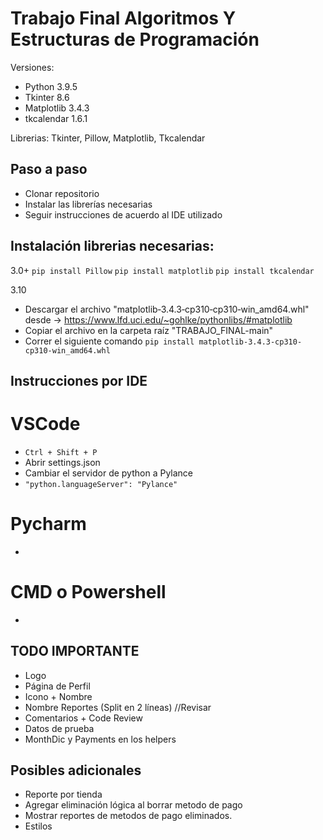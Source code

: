 # Trabajo Final Algoritmos Y Estructuras de Programación

Versiones: 
+ Python 3.9.5
+ Tkinter 8.6
+ Matplotlib 3.4.3
+ tkcalendar 1.6.1

Librerias: Tkinter, Pillow, Matplotlib, Tkcalendar

## Paso a paso
+ Clonar repositorio
+ Instalar las librerías necesarias
+ Seguir instrucciones de acuerdo al IDE utilizado

## Instalación librerias necesarias:
3.0+
`pip install Pillow`
`pip install matplotlib`
`pip install tkcalendar`

3.10
+ Descargar el archivo "matplotlib‑3.4.3‑cp310‑cp310‑win_amd64.whl" desde -> https://www.lfd.uci.edu/~gohlke/pythonlibs/#matplotlib
+ Copiar el archivo en la carpeta raíz "TRABAJO_FINAL-main"
+ Correr el siguiente comando
`pip install matplotlib-3.4.3-cp310-cp310-win_amd64.whl`

## Instrucciones por IDE
# VSCode
+ `Ctrl + Shift + P`
+ Abrir settings.json
+ Cambiar el servidor de python a Pylance
+ `"python.languageServer": "Pylance"`

# Pycharm
+ 

# CMD o Powershell
+ 

## TODO IMPORTANTE
+ Logo
+ Página de Perfil
+ Icono + Nombre
+ Nombre Reportes (Split en 2 líneas) //Revisar
+ Comentarios + Code Review
+ Datos de prueba
+ MonthDic y Payments en los helpers

## Posibles adicionales
+ Reporte por tienda
+ Agregar eliminación lógica al borrar metodo de pago
+ Mostrar reportes de metodos de pago eliminados.
+ Estilos